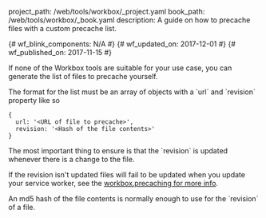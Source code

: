 project_path: /web/tools/workbox/_project.yaml
book_path: /web/tools/workbox/_book.yaml
description: A guide on how to precache files with a custom precache list.

{# wf_blink_components: N/A #}
{# wf_updated_on: 2017-12-01 #}
{# wf_published_on: 2017-11-15 #}

<p>If none of the Workbox tools are suitable for your use case, you can
generate the list of files to precache yourself.</p>

<p>The format for the list must be an array of objects with a `url` and `revision`
property like so</p>

<pre class="prettyprint lang-javascript"><code>{
  url: '&lt;URL of file to precache&gt;',
  revision: '&lt;Hash of the file contents&gt;'
}</code></pre>

<aside class="caution">
  <p>The most important thing to ensure is that the `revision` is 
    updated whenever there is a change to the file.</p>
  <p>If the revision isn't updated files will fail to be
    updated when you update your service worker, see the
    <a href="../modules/workbox-precaching">workbox.precaching for more info</a>.</p>
</aside>

<p>An md5 hash of the file contents is normally enough to use for the 
`revision` of a file.</p>